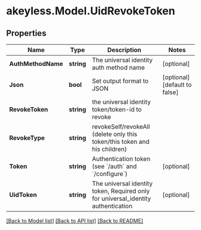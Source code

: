 # akeyless.Model.UidRevokeToken

## Properties

Name | Type | Description | Notes
------------ | ------------- | ------------- | -------------
**AuthMethodName** | **string** | The universal identity auth method name | [optional] 
**Json** | **bool** | Set output format to JSON | [optional] [default to false]
**RevokeToken** | **string** | the universal identity token/token-id to revoke | 
**RevokeType** | **string** | revokeSelf/revokeAll (delete only this token/this token and his children) | 
**Token** | **string** | Authentication token (see &#x60;/auth&#x60; and &#x60;/configure&#x60;) | [optional] 
**UidToken** | **string** | The universal identity token, Required only for universal_identity authentication | [optional] 

[[Back to Model list]](../README.md#documentation-for-models) [[Back to API list]](../README.md#documentation-for-api-endpoints) [[Back to README]](../README.md)

